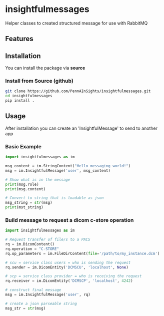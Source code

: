 # insightfulmessages
Helper classes to created structured message for use with RabbitMQ


## Features

## Installation

You can install the package via  **source**


### Install from Source (github)

```bash
git clone https://github.com/PennAInSights/insightfulmessages.git
cd insightfulmessages
pip install .
```


## Usage 
After installation you can create an 'InsightfulMessage' to send to another app

### Basic Example

```python
import insightfulmessages as im

msg_content = im.StringContent("Hello messaging world!")
msg = im.InsightfulMessage('user', msg_content)

# Show what is in the message
print(msg.role)
print(msg.content)

# Convert to string that is loadable as json
msg_string = str(msg)
print(mst_string)
```

### Build message to request a dicom c-store operation
```python
import insightfulmessages as im

# Request transfer of file/s to a PACS
rq = im.DicomContent()
rq.operation = "C-STORE"
rq.op_parameters = im.FileDirContent(file='/path/to/my_instance.dcm')

# scu = service class users = who is sending the request
rq.sender = im.DicomEntity('DCMSCU', 'localhost', None)

# scp = service class provider = who is receiving the request
rq.receiver = im.DicomEntity('DCMSCP', 'localhost', 4242)

# construct final message
msg = im.InsightfulMessage('user', rq)

# create a json parseable string
msg_str = str(msg)

```

